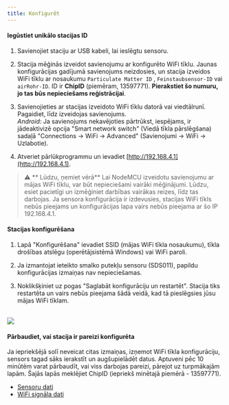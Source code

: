 ```yaml
---
title: Konfigurēt
---
```

#### Iegūstiet unikālo stacijas ID
1. Savienojiet staciju ar USB kabeli, lai ieslēgtu sensoru.

2. Stacija mēģinās izveidot savienojumu ar konfigurēto WiFi tīklu. Jaunas konfigurācijas gadījumā savienojums neizdosies, un stacija izveidos WiFi tīklu ar nosaukumu `Particulate Matter ID` , `Feinstaubsensor-ID` vai `airRohr-ID`. ID ir **ChipID** (piemēram, 13597771). **Pierakstiet šo numuru, jo tas būs nepieciešams reģistrācijai**.

3. Savienojieties ar stacijas izveidoto WiFi tīklu datorā vai viedtālrunī. Pagaidiet, līdz izveidojas savienojums.<br>*Android*: Ja savienojums nekavējoties pārtrūkst, iespējams, ir jādeaktivizē opcija "Smart network switch" (Viedā tīkla pārslēgšana) sadaļā "Connections -> WiFi -> Advanced" (Savienojumi -> WiFi -> Uzlabotie).

4. Atveriet pārlūkprogrammu un ievadiet [http://192.168.4.1](http://192.168.4.1).

> ⚠️ ** Lūdzu, ņemiet vērā** Lai NodeMCU izveidotu savienojumu ar mājas WiFi tīklu, var būt nepieciešami vairāki mēģinājumi. Lūdzu, esiet pacietīgi un izmēģiniet darbības vairākas reizes, līdz tas darbojas. Ja sensora konfigurācija ir izdevusies, stacijas WiFi tīkls nebūs pieejams un konfigurācijas lapa vairs nebūs pieejama ar šo IP 192.168.4.1.

#### Stacijas konfigurēšana
1. Lapā "Konfigurēšana" ievadiet SSID (mājas WiFi tīkla nosaukumu), tīkla drošības atslēgu (operētājsistēmā Windows) vai WiFi paroli.

2. Ja izmantojat ieteikto smalko putekļu sensoru (SDS011), papildu konfigurācijas izmaiņas nav nepieciešamas.

3. Noklikšķiniet uz pogas "Saglabāt konfigurāciju un restartēt". Stacija tiks restartēta un vairs nebūs pieejama šādā veidā, kad tā pieslēgsies jūsu mājas WiFi tīklam.

<br>

<img src="../docs/airrohr_config_initial.jpg" loading="lazy"/>

<br>

#### Pārbaudiet, vai stacija ir pareizi konfigurēta
Ja iepriekšējā solī neveicat citas izmaiņas, izņemot WiFi tīkla konfigurāciju, sensors tagad sāks ierakstīt un augšupielādēt datus. Aptuveni pēc 10 minūtēm varat pārbaudīt, vai viss darbojas pareizi, pārejot uz turpmākajām lapām. Šajās lapās meklējiet ChipID (iepriekš minētajā piemērā - 13597771).

 * [Sensoru dati](https://www.madavi.desensorgraph.php)
 * [WiFi signāla dati](https://www.madavi.desensorsignal.php)
